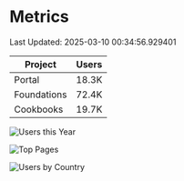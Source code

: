 # Metrics 

Last Updated: 2025-03-10 00:34:56.929401

| Project | Users |
| ----- | ----- |
| Portal | 18.3K |
| Foundations | 72.4K |
| Cookbooks | 19.7K |

![Users this Year](metrics/thisyear.png)

![Top Pages](metrics/toppages.png)

![Users by Country](metrics/bycountry.png)

